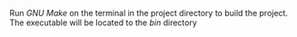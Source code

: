 Run *GNU Make* on the terminal in the project directory to build the project. The executable will be located to the *bin* directory